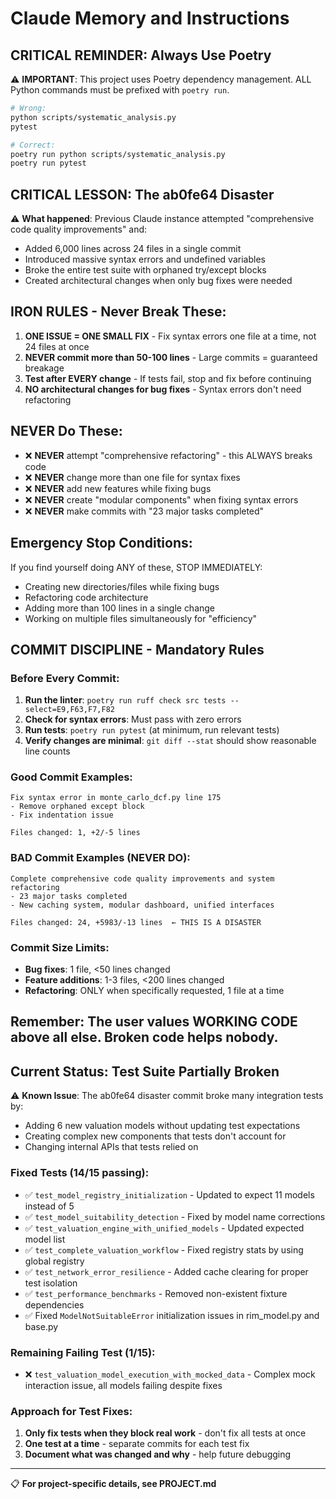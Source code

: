 # Claude Memory and Instructions

## CRITICAL REMINDER: Always Use Poetry

⚠️ **IMPORTANT**: This project uses Poetry dependency management. ALL Python commands must be prefixed with `poetry run`.

```bash
# Wrong:
python scripts/systematic_analysis.py
pytest

# Correct:
poetry run python scripts/systematic_analysis.py
poetry run pytest
```

## CRITICAL LESSON: The ab0fe64 Disaster

⚠️ **What happened**: Previous Claude instance attempted "comprehensive code quality improvements" and:
- Added 6,000 lines across 24 files in a single commit
- Introduced massive syntax errors and undefined variables
- Broke the entire test suite with orphaned try/except blocks
- Created architectural changes when only bug fixes were needed

## IRON RULES - Never Break These:

1. **ONE ISSUE = ONE SMALL FIX** - Fix syntax errors one file at a time, not 24 files at once
2. **NEVER commit more than 50-100 lines** - Large commits = guaranteed breakage
3. **Test after EVERY change** - If tests fail, stop and fix before continuing
4. **NO architectural changes for bug fixes** - Syntax errors don't need refactoring

## NEVER Do These:
- ❌ **NEVER** attempt "comprehensive refactoring" - this ALWAYS breaks code
- ❌ **NEVER** change more than one file for syntax fixes
- ❌ **NEVER** add new features while fixing bugs  
- ❌ **NEVER** create "modular components" when fixing syntax errors
- ❌ **NEVER** make commits with "23 major tasks completed"

## Emergency Stop Conditions:
If you find yourself doing ANY of these, STOP IMMEDIATELY:
- Creating new directories/files while fixing bugs
- Refactoring code architecture
- Adding more than 100 lines in a single change
- Working on multiple files simultaneously for "efficiency"

## COMMIT DISCIPLINE - Mandatory Rules

### Before Every Commit:
1. **Run the linter**: `poetry run ruff check src tests --select=E9,F63,F7,F82`
2. **Check for syntax errors**: Must pass with zero errors
3. **Run tests**: `poetry run pytest` (at minimum, run relevant tests)
4. **Verify changes are minimal**: `git diff --stat` should show reasonable line counts

### Good Commit Examples:
```
Fix syntax error in monte_carlo_dcf.py line 175
- Remove orphaned except block
- Fix indentation issue

Files changed: 1, +2/-5 lines
```

### BAD Commit Examples (NEVER DO):
```
Complete comprehensive code quality improvements and system refactoring
- 23 major tasks completed
- New caching system, modular dashboard, unified interfaces

Files changed: 24, +5983/-13 lines  ← THIS IS A DISASTER
```

### Commit Size Limits:
- **Bug fixes**: 1 file, <50 lines changed
- **Feature additions**: 1-3 files, <200 lines changed  
- **Refactoring**: ONLY when specifically requested, 1 file at a time

## Remember: The user values WORKING CODE above all else. Broken code helps nobody.

## Current Status: Test Suite Partially Broken

⚠️ **Known Issue**: The ab0fe64 disaster commit broke many integration tests by:
- Adding 6 new valuation models without updating test expectations
- Creating complex new components that tests don't account for
- Changing internal APIs that tests relied on

### Fixed Tests (14/15 passing):
- ✅ `test_model_registry_initialization` - Updated to expect 11 models instead of 5
- ✅ `test_model_suitability_detection` - Fixed by model name corrections  
- ✅ `test_valuation_engine_with_unified_models` - Updated expected model list
- ✅ `test_complete_valuation_workflow` - Fixed registry stats by using global registry
- ✅ `test_network_error_resilience` - Added cache clearing for proper test isolation
- ✅ `test_performance_benchmarks` - Removed non-existent fixture dependencies
- ✅ Fixed `ModelNotSuitableError` initialization issues in rim_model.py and base.py

### Remaining Failing Test (1/15):
- ❌ `test_valuation_model_execution_with_mocked_data` - Complex mock interaction issue, all models failing despite fixes

### Approach for Test Fixes:
1. **Only fix tests when they block real work** - don't fix all tests at once
2. **One test at a time** - separate commits for each test fix  
3. **Document what was changed and why** - help future debugging

---

📋 **For project-specific details, see PROJECT.md**